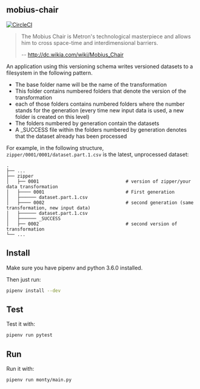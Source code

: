 ## mobius-chair

[![CircleCI](https://circleci.com/gh/DiscoverAI/metron.svg?style=svg)](https://circleci.com/gh/DiscoverAI/metron)

> The Mobius Chair is Metron's technological masterpiece and allows him to cross space-time and interdimensional barriers.
>
> -- http://dc.wikia.com/wiki/Mobius_Chair

An application using this versioning schema
writes versioned datasets to a filesystem in the following pattern.

 - The base folder name will be the name of the transformation
 - This folder contains numbered folders that denote the version of the transformation
 - each of those folders contains numbered folders where the number stands
 for the generation (every time new input data is used, a new folder is created on this level)
 - The folders numbered by generation contain the datasets
 - A _SUCCESS file within the folders numbered by generation denotes that the dataset already
 has been processed

For example, in the following structure,
`zipper/0001/0001/dataset.part.1.csv` is the latest, unprocessed dataset:

    .
    ├── ...
    ├── zipper
    │   ├── 0001                                # version of zipper/your data transformation
    │   ├──── 0001                              # First generation
    │   ├────── dataset.part.1.csv
    │   ├──── 0002                              # second generation (same transformation, new input data)
    │   ├────── dataset.part.1.csv
    │   ├────── _SUCCESS
    │   ├── 0002                                # second version of transformation
    └── ...

## Install
Make sure you have pipenv and python 3.6.0 installed.

Then just run:
```bash
pipenv install --dev
```

## Test
Test it with:
```bash
pipenv run pytest
```

## Run
Run it with:
```bash
pipenv run monty/main.py
```
